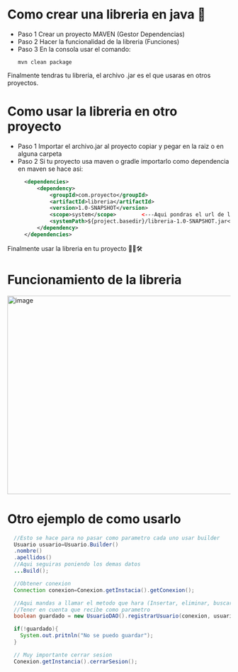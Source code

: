 # Como crear una libreria en java 😬

- Paso 1
  Crear un proyecto MAVEN (Gestor Dependencias)
- Paso 2
  Hacer la funcionalidad de la libreria (Funciones)
- Paso 3
  En la consola usar el comando:
  ```
  mvn clean package
  ````
Finalmente tendras tu libreria, el archivo .jar es el que usaras en otros proyectos.

# Como usar la libreria en otro proyecto
- Paso 1
  Importar el archivo.jar al proyecto copiar y pegar en la raiz o en alguna carpeta
- Paso 2
  Si tu proyecto usa maven o gradle importarlo como dependencia en maven se hace asi:
  ```` XML
    <dependencies> 
        <dependency>
            <groupId>com.proyecto</groupId>
            <artifactId>libreria</artifactId>
            <version>1.0-SNAPSHOT</version>
            <scope>system</scope>        <---Aqui pondras el url de la libreria--->
            <systemPath>${project.basedir}/libreria-1.0-SNAPSHOT.jar</systemPath>
        </dependency>
    </dependencies>
  ````
Finalmente usar la libreria en tu proyecto 👨‍💻🛠️


# Funcionamiento de la libreria
  <img width="1227" height="448" alt="image" src="https://github.com/user-attachments/assets/97b12288-19b6-4f70-9dbd-122814e88d5f" />

# Otro ejemplo de como usarlo

````java
  //Esto se hace para no pasar como parametro cada uno usar builder
  Usuario usuario=Usuario.Builder()
  .nombre()
  .apellidos()
  //Aqui seguiras poniendo los demas datos
  ...Build();

  //Obtener conexion
  Connection conexion=Conexion.getInstacia().getConexion();

  //Aqui mandas a llamar el metodo que hara (Insertar, eliminar, buscar, ect)
  //Tener en cuenta que recibe como parametro
  boolean guardado = new UsuarioDAO().registrarUsuario(conexion, usuario);

  if(!guardado){
    System.out.pritnln("No se puedo guardar");
  }

  // Muy importante cerrar sesion
  Conexion.getInstancia().cerrarSesion();
````
